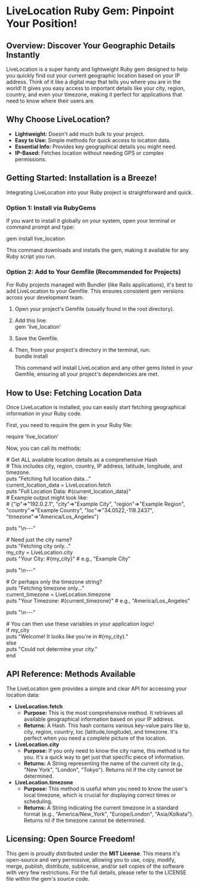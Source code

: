 # **LiveLocation Ruby Gem: Pinpoint Your Position\!**

## **Overview: Discover Your Geographic Details Instantly**

LiveLocation is a super handy and lightweight Ruby gem designed to help you quickly find out your current geographic location based on your IP address. Think of it like a digital map that tells you where you are in the world\! It gives you easy access to important details like your city, region, country, and even your timezone, making it perfect for applications that need to know where their users are.

## **Why Choose LiveLocation?**

* **Lightweight:** Doesn't add much bulk to your project.  
* **Easy to Use:** Simple methods for quick access to location data.  
* **Essential Info:** Provides key geographical details you might need.  
* **IP-Based:** Fetches location without needing GPS or complex permissions.

## **Getting Started: Installation is a Breeze\!**

Integrating LiveLocation into your Ruby project is straightforward and quick.

### **Option 1: Install via RubyGems**

If you want to install it globally on your system, open your terminal or command prompt and type:

gem install live\_location

This command downloads and installs the gem, making it available for any Ruby script you run.

### **Option 2: Add to Your Gemfile (Recommended for Projects)**

For Ruby projects managed with Bundler (like Rails applications), it's best to add LiveLocation to your Gemfile. This ensures consistent gem versions across your development team.

1. Open your project's Gemfile (usually found in the root directory).  
2. Add this line:  
   gem 'live\_location'

3. Save the Gemfile.  
4. Then, from your project's directory in the terminal, run:  
   bundle install

   This command will install LiveLocation and any other gems listed in your Gemfile, ensuring all your project's dependencies are met.

## **How to Use: Fetching Location Data**

Once LiveLocation is installed, you can easily start fetching geographical information in your Ruby code.

First, you need to require the gem in your Ruby file:

require 'live\_location'

Now, you can call its methods:

\# Get ALL available location details as a comprehensive Hash  
\# This includes city, region, country, IP address, latitude, longitude, and timezone.  
puts "Fetching full location data..."  
current\_location\_data \= LiveLocation.fetch  
puts "Full Location Data: \#{current\_location\_data}"  
\# Example output might look like:  
\# {"ip"=\>"192.0.2.1", "city"=\>"Example City", "region"=\>"Example Region", "country"=\>"Example Country", "loc"=\>"34.0522,-118.2437", "timezone"=\>"America/Los\_Angeles"}

puts "\\n---"

\# Need just the city name?  
puts "Fetching city only..."  
my\_city \= LiveLocation.city  
puts "Your City: \#{my\_city}" \# e.g., "Example City"

puts "\\n---"

\# Or perhaps only the timezone string?  
puts "Fetching timezone only..."  
current\_timezone \= LiveLocation.timezone  
puts "Your Timezone: \#{current\_timezone}" \# e.g., "America/Los\_Angeles"

puts "\\n---"

\# You can then use these variables in your application logic\!  
if my\_city  
  puts "Welcome\! It looks like you're in \#{my\_city}."  
else  
  puts "Could not determine your city."  
end

## **API Reference: Methods Available**

The LiveLocation gem provides a simple and clear API for accessing your location data:

* **LiveLocation.fetch**  
  * **Purpose:** This is the most comprehensive method. It retrieves all available geographical information based on your IP address.  
  * **Returns:** A Hash. This hash contains various key-value pairs like ip, city, region, country, loc (latitude,longitude), and timezone. It's perfect when you need a complete picture of the location.  
* **LiveLocation.city**  
  * **Purpose:** If you only need to know the city name, this method is for you. It's a quick way to get just that specific piece of information.  
  * **Returns:** A String representing the name of the current city (e.g., "New York", "London", "Tokyo"). Returns nil if the city cannot be determined.  
* **LiveLocation.timezone**  
  * **Purpose:** This method is useful when you need to know the user's local timezone, which is crucial for displaying correct times or scheduling.  
  * **Returns:** A String indicating the current timezone in a standard format (e.g., "America/New\_York", "Europe/London", "Asia/Kolkata"). Returns nil if the timezone cannot be determined.

## **Licensing: Open Source Freedom\!**

This gem is proudly distributed under the **MIT License**. This means it's open-source and very permissive, allowing you to use, copy, modify, merge, publish, distribute, sublicense, and/or sell copies of the software with very few restrictions. For the full details, please refer to the LICENSE file within the gem's source code.
